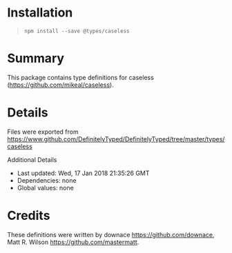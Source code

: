# Installation
> `npm install --save @types/caseless`

# Summary
This package contains type definitions for caseless (https://github.com/mikeal/caseless).

# Details
Files were exported from https://www.github.com/DefinitelyTyped/DefinitelyTyped/tree/master/types/caseless

Additional Details
 * Last updated: Wed, 17 Jan 2018 21:35:26 GMT
 * Dependencies: none
 * Global values: none

# Credits
These definitions were written by downace <https://github.com/downace>, Matt R. Wilson <https://github.com/mastermatt>.

